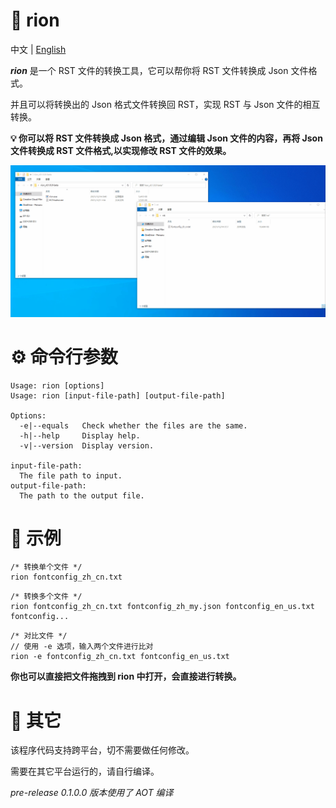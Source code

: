 # 📖 rion

中文 | [English](README.md)

***rion*** 是一个 RST 文件的转换工具，它可以帮你将 RST 文件转换成 Json 文件格式。

并且可以将转换出的 Json 格式文件转换回 RST，实现 RST 与 Json 文件的相互转换。

**💡 你可以将 RST 文件转换成 Json 格式，通过编辑 Json 文件的内容，再将 Json 文件转换成 RST 文件格式,以实现修改 RST 文件的效果。** 

![Image](demo.gif)

# ⚙ 命令行参数
```
Usage: rion [options]
Usage: rion [input-file-path] [output-file-path]

Options:
  -e|--equals   Check whether the files are the same.
  -h|--help     Display help.
  -v|--version  Display version.

input-file-path:
  The file path to input.
output-file-path:
  The path to the output file.
```

# 🚀 示例
```
/* 转换单个文件 */
rion fontconfig_zh_cn.txt
```
```
/* 转换多个文件 */
rion fontconfig_zh_cn.txt fontconfig_zh_my.json fontconfig_en_us.txt fontconfig...
```
```
/* 对比文件 */
// 使用 -e 选项，输入两个文件进行比对
rion -e fontconfig_zh_cn.txt fontconfig_en_us.txt
```

**你也可以直接把文件拖拽到 rion 中打开，会直接进行转换。**

# 🔖 其它

该程序代码支持跨平台，切不需要做任何修改。

需要在其它平台运行的，请自行编译。

*pre-release 0.1.0.0 版本使用了 AOT 编译*
